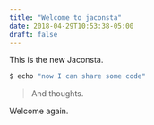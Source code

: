 ```yaml
---
title: "Welcome to jaconsta"
date: 2018-04-29T10:53:38-05:00
draft: false
---
```


This is the new Jaconsta. 


```sh
$ echo "now I can share some code"
```

> And thoughts.

Welcome again. 